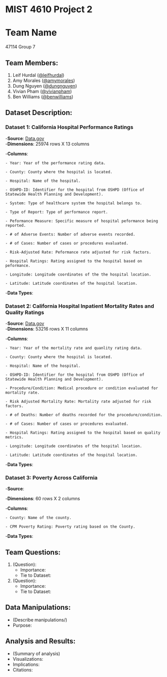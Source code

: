 # MIST 4610 Project 2

# Team Name
47114 Group 7

## Team Members:
1. Leif Hurdal ([@leifhurdal](https://github.com/leifhurdal))
2. Amy Morales ([@amymorales](https://github.com/amyfrmorales))
3. Dung Nguyen ([@dungnguyen](https://github.com/den50791))
4. Vivian Pham ([@vivianpham](https://github.com/vivianxpham))
5. Ben Williams ([@benwilliams](https://github.com/bendeanwilly))

## Dataset Description:

### Dataset 1: California Hospital Performance Ratings
  -**Source**: [Data.gov](https://catalog.data.gov/dataset)  
  -**Dimensions**: 25974 rows X 13 columns
  
  -**Columns**: 
  
    - Year: Year of the performance rating data.
    
    - County: County where the hospital is located.

    - Hospital: Name of the hospital.
    
    - OSHPD-ID: Identifier for the hospital from OSHPD (Office of Statewide Health Planning and Development).
    
    - System: Type of healthcare system the hospital belongs to.
    
    - Type of Report: Type of performance report.
    
    - Peformance Measure: Specific measure of hospital peformance being reported.
    
    - # of Adverse Events: Number of adverse events recorded.
    
    - # of Cases: Number of cases or procedures evaluated.
    
    - Risk-Adjusted Rate: Peformance rate adjusted for risk factors.
    
    - Hospital Ratings: Rating assigned to the hospital based on peformance.
    
    - Longitude: Longitude coordinates of the the hospital location.
    
    - Latitude: Latitude coordinates of the hospital location.
      
  -**Data Types**:
  

### Dataset 2: California Hospital Inpatient Mortality Rates and Quality Ratings
  -**Source**: [Data.gov](https://catalog.data.gov/dataset)  
  -**Dimensions**: 53216 rows X 11 columns
  
  -**Columns**:
  
    - Year: Year of the mortality rate and quanlity rating data.
    
    - County: County where the hospital is located.
    
    - Hospital: Name of the hospital.
    
    - OSHPD-ID: Identifier for the hospital from OSHPD (Office of Statewide Health Planning and Development).
    
    - Procedure/Condition: Medical procedure or condition evaluated for mortality rate.
    
    - Risk Adjusted Mortality Rate: Mortality rate adjusted for risk factors.
    
    - # of Deaths: Number of deaths recorded for the procedure/condition.
    
    - # of Cases: Number of cases or procedures evaluated.
    
    - Hospital Ratings: Rating assigned to the hospital based on quality metrics.
    
    - Longitude: Longitude coordinates of the hospital location.
    
    - Latitude: Latitude coordinates of the hospital location.
    
  -**Data Types**: 

### Dataset 3: Poverty Across California
  -**Source**: 
  
  -**Dimensions**: 60 rows X 2 columns

  -**Columns**: 
  
    - County: Name of the county.
    
    - CPM Poverty Rating: Poverty rating based on the County.
  
  -**Data Types**:

## Team Questions:

1. (Question):
   - Importance:
   - Tie to Dataset:
2. (Question):
   - Importance:
   - Tie to Dataset:
   
## Data Manipulations:
   - (Describe manipulations/)
   - Purpose:

## Analysis and Results:
   - (Summary of analysis)
   - Visualizations:
   - Implications:
   - Citations:

